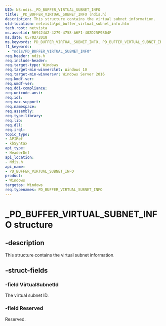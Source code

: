 ```yaml
---
UID: NS:ndis._PD_BUFFER_VIRTUAL_SUBNET_INFO
title: _PD_BUFFER_VIRTUAL_SUBNET_INFO (ndis.h)
description: This structure contains the virtual subnet information.
old-location: netvista\pd_buffer_virtual_subnet_info.htm
tech.root: netvista
ms.assetid: 569424A2-4279-4758-A6F1-402D25F9B04F
ms.date: 05/02/2018
ms.keywords: PD_BUFFER_VIRTUAL_SUBNET_INFO, PD_BUFFER_VIRTUAL_SUBNET_INFO structure [Network Drivers Starting with Windows Vista], PPD_BUFFER_VIRTUAL_SUBNET_INFO, PPD_BUFFER_VIRTUAL_SUBNET_INFO structure pointer [Network Drivers Starting with Windows Vista], _PD_BUFFER_VIRTUAL_SUBNET_INFO, ndis/PD_BUFFER_VIRTUAL_SUBNET_INFO, ndis/PPD_BUFFER_VIRTUAL_SUBNET_INFO, netvista.pd_buffer_virtual_subnet_info
f1_keywords:
 - "ndis/PD_BUFFER_VIRTUAL_SUBNET_INFO"
req.header: ndis.h
req.include-header: 
req.target-type: Windows
req.target-min-winverclnt: Windows 10
req.target-min-winversvr: Windows Server 2016
req.kmdf-ver: 
req.umdf-ver: 
req.ddi-compliance: 
req.unicode-ansi: 
req.idl: 
req.max-support: 
req.namespace: 
req.assembly: 
req.type-library: 
req.lib: 
req.dll: 
req.irql: 
topic_type:
- APIRef
- kbSyntax
api_type:
- HeaderDef
api_location:
- Ndis.h
api_name:
- PD_BUFFER_VIRTUAL_SUBNET_INFO
product:
- Windows
targetos: Windows
req.typenames: PD_BUFFER_VIRTUAL_SUBNET_INFO
---
```


# _PD_BUFFER_VIRTUAL_SUBNET_INFO structure


## -description


This structure contains the virtual subnet information.


## -struct-fields




### -field VirtualSubnetId

The virtual subnet ID.


### -field Reserved

Reserved.

